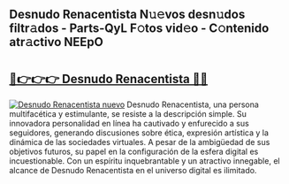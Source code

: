 ## Desnudo Renacentista N𝚞𝚎vos desn𝚞dos filtr𝚊dos - Parts-QyL F𝚘tos vid𝚎o - C𝚘ntenido atr𝚊ctivo NEEpO

# <h2><a href="http://mb7cj5g.tromn.icu/?c=Desnudo+Renacentista">🔗👉👉👉 Desnudo Renacentista 🔗🔗</a></h2>

[![Desnudo Renacentista nuevo](https://i.imgur.com/pEAQMta.gif)](http://mb7cj5g.tromn.icu/?c=Desnudo+Renacentista)
Desnudo Renacentista, una persona multifacética y estimulante, se resiste a la descripción simple. Su innovadora personalidad en línea ha cautivado y enfurecido a sus seguidores, generando discusiones sobre ética, expresión artística y la dinámica de las sociedades virtuales. A pesar de la ambigüedad de sus objetivos futuros, su papel en la configuración de la esfera digital es incuestionable. Con un espíritu inquebrantable y un atractivo innegable, el alcance de Desnudo Renacentista en el universo digital es ilimitado.
